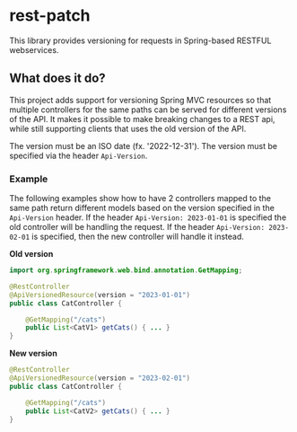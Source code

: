 # rest-patch

This library provides versioning for requests in Spring-based RESTFUL webservices. 

## What does it do?

This project adds support for versioning Spring MVC resources so that multiple controllers for the same paths can be 
served for different versions of the API. It makes it possible to make breaking changes to a REST api, while still 
supporting clients that uses the old version of the API.

The version must be an ISO date (fx. '2022-12-31'). The version must be specified via the header `Api-Version`.

### Example
The following examples show how to have 2 controllers mapped to the same path return different models based on the version
specified in the `Api-Version` header. If the header `Api-Version: 2023-01-01` is specified the old controller will be
handling the request. If the header `Api-Version: 2023-02-01` is specified, then the new controller will handle it instead.

__Old version__

```Java
import org.springframework.web.bind.annotation.GetMapping;

@RestController
@ApiVersionedResource(version = "2023-01-01")
public class CatController {

    @GetMapping("/cats")
    public List<CatV1> getCats() { ... }
}
```

__New version__
```Java
@RestController
@ApiVersionedResource(version = "2023-02-01")
public class CatController {

    @GetMapping("/cats")
    public List<CatV2> getCats() { ... }
}
```

